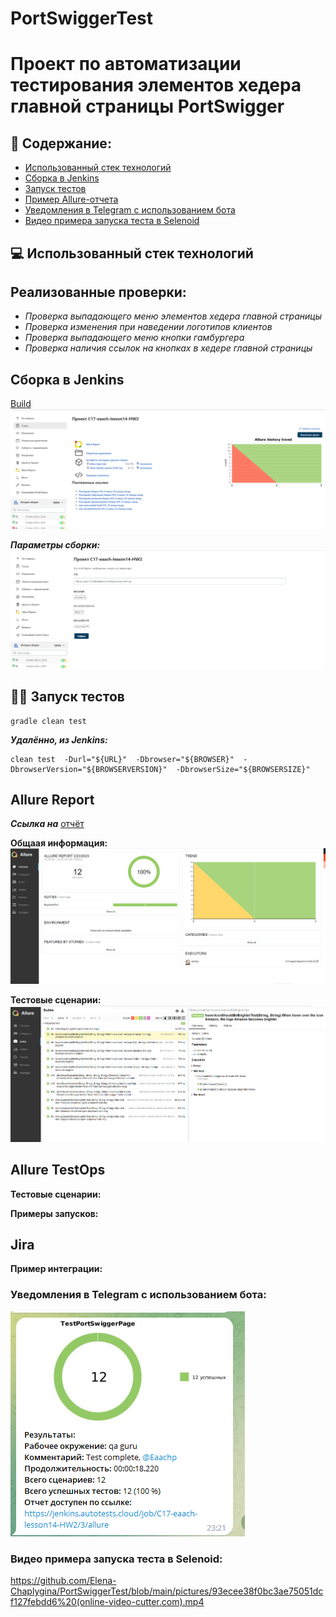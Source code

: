 # PortSwiggerTest
# Проект по автоматизации тестирования элементов хедера главной страницы PortSwigger
## :pushpin: Содержание:

- [Использованный стек технологий](#computer-использованный-стек-технологий)
- [Сборка в Jenkins](#-сборка-в-jenkins)
- [Запуск тестов](#running_woman-запуск-тестов)
- [Пример Allure-отчета](#-пример-allure-отчета)
- [Уведомления в Telegram с использованием бота](#-уведомления-в-telegram-с-использованием-бота)
- [Видео примера запуска теста в Selenoid](#-видео-примера-запуска-теста-в-selenoid)

## :computer: Использованный стек технологий






## Реализованные проверки:

- *Проверка выпадающего меню элементов хедера главной страницы*
- *Проверка изменения при наведении логотипов клиентов*
- *Проверка выпадающего меню кнопки гамбургера*
- *Проверка наличия ссылок на кнопках в хедере главной страницы*





##  Сборка в Jenkins
[Build](https://jenkins.autotests.cloud/job/C17-eaach-lesson14-HW2/)
![jenkins_build](/pictures/jenkins.png)

__*Параметры сборки:*__
![jenkins_parameters](/pictures/jenkins_2.png)

## :running_woman: Запуск тестов
```
gradle clean test
```

__*Удалённо, из Jenkins:*__

```
clean test  -Durl="${URL}"  -Dbrowser="${BROWSER}"  -DbrowserVersion="${BROWSERVERSION}"  -DbrowserSize="${BROWSERSIZE}"
```




## Allure Report
__*Ссылка на*__ [отчёт](https://jenkins.autotests.cloud/job/C17-eaach-lesson14-HW2/3/allure/)


__Общаая информация:__
![allure_overview](/pictures/allure.png)


__Тестовые сценарии:__
![allure_tc](/pictures/allure_2.png)


## Allure TestOps


__Тестовые сценарии:__


__Примеры запусков:__


## Jira
__Пример интеграции:__



### Уведомления в Telegram с использованием бота:
![bot_result](/pictures/telegram.png)

### Видео примера запуска теста в Selenoid:
https://github.com/Elena-Chaplygina/PortSwiggerTest/blob/main/pictures/93ecee38f0bc3ae75051dcf127febdd6%20(online-video-cutter.com).mp4
